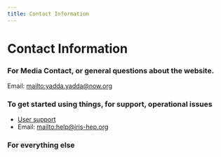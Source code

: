 ```yaml
---
title: Contact Information
---
```


<h1>Contact Information</h1>

### For Media Contact, or general questions about the website.
Email: <mailto:yadda.yadda@now.org>

### To get started using things, for support, operational issues

* [User support](https://iris-hep.github.io)
* Email: <mailto:help@iris-hep.org>

### For everything else
